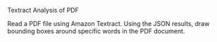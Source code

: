 Textract Analysis of PDF 

Read a PDF file using Amazon Textract. Using the JSON results, draw bounding boxes around specific words in the PDF document.

